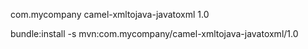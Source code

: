 <groupId>com.mycompany</groupId>
<artifactId>camel-xmltojava-javatoxml</artifactId>
<version>1.0</version>

bundle:install -s mvn:com.mycompany/camel-xmltojava-javatoxml/1.0
